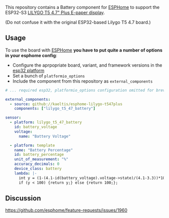 This repository contains a Battery component for [ESPHome](https://esphome.io/)
to support the ESP32-S3 [LILYGO T5 4.7" Plus E-paper display](https://www.lilygo.cc/products/t5-4-7-inch-e-paper-v2-3).

(Do not confuse it with the original ESP32-based Lilygo T5 4.7 board.)

## Usage

To use the board with [ESPHome](https://esphome.io/) **you have to put quite a
number of options in your esphome config**:
* Configure the aprpopriate board, variant, and framework versions in the
[esp32 platform](https://esphome.io/components/esp32.html)
* Set a bunch of `platformio_options`
* Include the component from this repository as `external_components` 

```yaml
# ... required esp32, platformio_options configuration omitted for brevity ...

external_components:
  - source: github://kaeltis/esphome-lilygo-t547plus
    components: ["lilygo_t5_47_battery"]

sensor:
  - platform: lilygo_t5_47_battery
    id: battery_voltage
    voltage:
      name: "Battery Voltage"

  - platform: template
    name: "Battery Percentage"
    id: battery_percentage
    unit_of_measurement: "%"
    accuracy_decimals: 0
    device_class: battery
    lambda: |-
      int y = (1-(4.1-id(battery_voltage).voltage->state)/(4.1-3.3))*100;
      if (y < 100) {return y;} else {return 100;};
```

## Discussion

https://github.com/esphome/feature-requests/issues/1960
